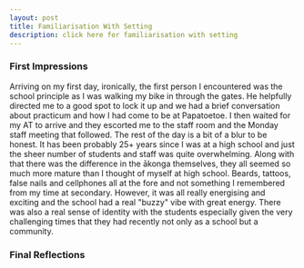 ```yaml
---
layout: post
title: Familiarisation With Setting
description: click here for familiarisation with setting
---
```


### First Impressions ###

Arriving on my first day, ironically, the first person I encountered was the school principle as I was walking my bike in through the gates. He helpfully directed me to a good spot to lock it up and we had a brief conversation about practicum and how I had come to be at Papatoetoe. I then waited for my AT to arrive and they escorted me to the staff room and the Monday staff meeting that followed. The rest of the day is a bit of a blur to be honest. It has been probably 25+ years since I was at a high school and just the sheer number of students and staff was quite overwhelming. Along with that there was the difference in the ākonga themselves, they all seemed so much more mature than I thought of myself at high school. Beards, tattoos, false nails and cellphones all at the fore and not something I remembered from my time at secondary. However, it was all really energising and exciting and the school had a real "buzzy" vibe with great energy. There was also a real sense of identity with the students especially given the very challenging times that they had recently not only as a school but a community.

### Final Reflections ###
